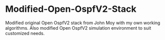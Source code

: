 # Modified-Open-OspfV2-Stack
Modified original Open OspfV2 stack from John Moy with my own working algorithms. Also modified Open OspfV2 simulation environment to suit customized needs. 
